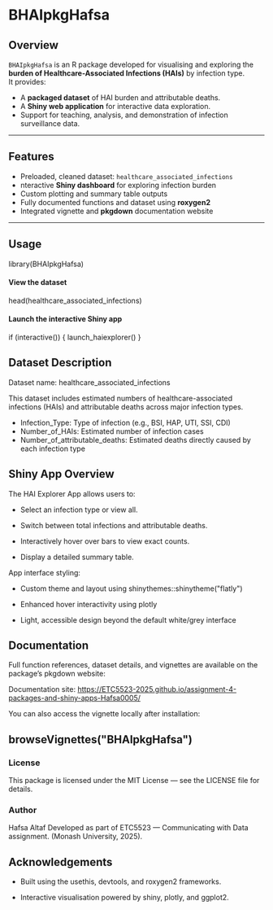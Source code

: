 
# BHAIpkgHafsa

<!-- badges: start -->
<!-- badges: end -->

## Overview

`BHAIpkgHafsa` is an R package developed for visualising and exploring the **burden of Healthcare-Associated Infections (HAIs)** by infection type.  
It provides:

- A **packaged dataset** of HAI burden and attributable deaths.  
- A **Shiny web application** for interactive data exploration.  
- Support for teaching, analysis, and demonstration of infection surveillance data.

---

## Features

- Preloaded, cleaned dataset: `healthcare_associated_infections`  
- nteractive **Shiny dashboard** for exploring infection burden  
- Custom plotting and summary table outputs  
- Fully documented functions and dataset using **roxygen2**  
- Integrated vignette and **pkgdown** documentation website

---

## Usage

library(BHAIpkgHafsa)

#### View the dataset
head(healthcare_associated_infections)

#### Launch the interactive Shiny app
if (interactive()) {
  launch_haiexplorer()
}

## Dataset Description

Dataset name: healthcare_associated_infections

This dataset includes estimated numbers of healthcare-associated infections (HAIs) and attributable deaths across major infection types.

- Infection_Type:	Type of infection (e.g., BSI, HAP, UTI, SSI, CDI)
- Number_of_HAIs:	Estimated number of infection cases
- Number_of_attributable_deaths:	Estimated deaths directly caused by each infection type

## Shiny App Overview

The HAI Explorer App allows users to:

- Select an infection type or view all.

- Switch between total infections and attributable deaths.

- Interactively hover over bars to view exact counts.

- Display a detailed summary table.

App interface styling:

- Custom theme and layout using shinythemes::shinytheme("flatly")

- Enhanced hover interactivity using plotly

- Light, accessible design beyond the default white/grey interface

## Documentation

Full function references, dataset details, and vignettes are available on the package’s pkgdown website:

Documentation site:
https://ETC5523-2025.github.io/assignment-4-packages-and-shiny-apps-Hafsa0005/

You can also access the vignette locally after installation:

## browseVignettes("BHAIpkgHafsa")

### License

This package is licensed under the MIT License — see the LICENSE file for details.

### Author

Hafsa Altaf
Developed as part of ETC5523 — Communicating with Data assignment. (Monash University, 2025).

## Acknowledgements

- Built using the usethis, devtools, and roxygen2 frameworks.

- Interactive visualisation powered by shiny, plotly, and ggplot2.









